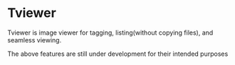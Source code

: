 # Tviewer
Tviewer is image viewer for tagging, listing(without copying files), and seamless viewing.

The above features are still under development for their intended purposes
